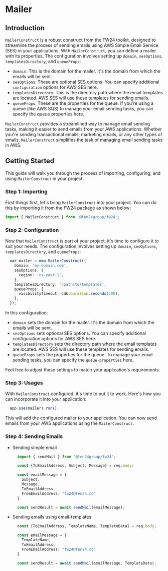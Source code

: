 # Mailer

## Introduction

`MailerConstruct` is a robust construct from the FW24 toolkit, designed to streamline the process of sending emails using AWS Simple Email Service (SES) in your applications. With `MailerConstruct`, you can define a mailer with its properties. The configuration involves setting up `domain`, `sesOptions`, `templatesDirectory`, and `queueProps`:

- `domain`: This is the domain for the mailer. It's the domain from which the emails will be sent.
- `sesOptions`: These are optional SES options. You can specify additional `configuration` options for AWS SES here.
- `templatesDirectory`: This is the directory path where the email templates are located. AWS SES will use these templates for sending emails.
- `queueProps`: These are the properties for the queue. If you're using a queue (like AWS SQS) to manage your email sending tasks, you can specify the queue properties here.

`MailerConstruct` provides a streamlined way to manage email sending tasks, making it easier to send emails from your AWS applications. Whether you're sending transactional emails, marketing emails, or any other types of emails, `MailerConstruct` simplifies the task of managing email sending tasks in AWS.

## Getting Started

This guide will walk you through the process of importing, configuring, and using `MailerConstruct` in your project.

### Step 1: Importing

First things first, let's bring `MailerConstruct` into your project. You can do this by importing it from the FW24 package as shown below:

```ts
import { MailerConstruct } from '@ten24group/fw24';
```

### Step 2: Configuration

Now that `MailerConstruct` is part of your project, it's time to configure it to suit your needs. The configuration involves setting up `domain`, `sesOptions`, `templatesDirectory`, and `queueProps`:

```ts
  var mailer = new MailerConstruct({
    domain: 'my-domain.com',
    sesOptions: {
      region: 'us-east-1',
    },
    templatesDirectory: '/path/to/templates',
    queueProps: {
      visibilityTimeout: cdk.Duration.seconds(300),
    },
  });
```

In this configuration:

- `domain` sets the domain for the mailer. It's the domain from which the emails will be sent.
- `sesOptions` sets optional SES options. You can specify additional configuration options for AWS SES here.
- `templatesDirectory` sets the directory path where the email templates are located. AWS SES will use these templates for sending emails.
- `queueProps` sets the properties for the queue. To manage your email sending tasks, you can specify the `queue-properties` here.

Feel free to adjust these settings to match your application's requirements.

### Step 3: Usages

With `MailerConstruct` configured, it's time to put it to work. Here's how you can incorporate it into your application:

```ts
  app.use(mailer).run();
```

This will add the configured mailer to your application. You can now send emails from your AWS applications using the `MailerConstruct`.

### Step 4: Sending Emails

- Sending simple email

  ```ts
    import { sendMail } from '@ten24group/fw24';

    const {ToEmailAddress, Subject, Message} = req.body;

    const emailMessage = {
      Subject,
      Message,
      ToEmailAddress,
      FromEmailAddress: "fw24@ten24.co"
    }

    const sendResult = await sendMail(emailMessage);

  ```

- Sending emails using email-templates

  ```ts
    const {ToEmailAddress, TemplateName, TemplateData} = req.body;

    const emailMessage = {
      TemplateName,
      ToEmailAddress,
      FromEmailAddress: "fw24@ten24.co"
    }

    const sendResult = await sendMail(emailMessage, TemplateData);
  ```
